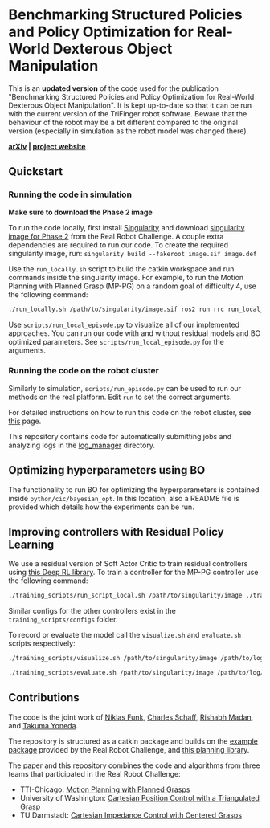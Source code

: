 Benchmarking Structured Policies and Policy Optimization for Real-World Dexterous Object Manipulation
=============================================================

This is an **updated version** of the code used for the publication
"Benchmarking Structured Policies and Policy Optimization for Real-World
Dexterous Object Manipulation".  It is kept up-to-date so that it can be run
with the current version of the TriFinger robot software.  Beware that the
behaviour of the robot may be a bit different compared to the original version
(especially in simulation as the robot model was changed there).

**[arXiv](https://arxiv.org/abs/2105.02087) | [project website](https://sites.google.com/view/benchmark-rrc)**

## Quickstart

### Running the code in simulation

**Make sure to download the Phase 2 image**

To run the code locally, first install [Singularity](https://sylabs.io/guides/3.5/user-guide/quick_start.html)
and download [singularity image for Phase 2](https://people.tuebingen.mpg.de/felixwidmaier/realrobotchallenge/robot_phase/singularity.html#singularity-download-image)
from the Real Robot Challenge. A couple extra dependencies are required to run our code. To create the required singularity image, run:
```singularity build --fakeroot image.sif image.def```

Use the `run_locally.sh` script to build the catkin workspace and run commands
inside the singularity image.
For example, to run the Motion Planning with Planned Grasp (MP-PG) on a random goal of difficulty 4, use the following
command:
```bash
./run_locally.sh /path/to/singularity/image.sif ros2 run rrc run_local_episode.py 4 mp-pg
```

Use ```scripts/run_local_episode.py``` to visualize all of our implemented approaches. You can run our code with and without residual models and BO optimized parameters. See ```scripts/run_local_episode.py``` for the arguments.


### Running the code on the robot cluster

Similarly to simulation, ```scripts/run_episode.py``` can be used to run our methods on the real platform. Edit ```run``` to set the correct arguments.

For detailed instructions on how to run this code on the robot cluster, see [this](https://people.tuebingen.mpg.de/felixwidmaier/realrobotchallenge/robot_phase/submission_system.html) page.

This repository contains code for automatically submitting jobs and analyzing logs in the [log_manager](https://github.com/ripl-ttic/rrc_phase_3/tree/cleanup/log_manager) directory.


## Optimizing hyperparameters using BO

The functionality to run BO for optimizing the hyperparameters is contained inside `python/cic/bayesian_opt`. 
In this location, also a README file is provided which details how the experiments can be run.


## Improving controllers with Residual Policy Learning

We use a residual version of Soft Actor Critic to train residual controllers using [this Deep RL library](https://github.com/cbschaff/dl).
To train a controller for the MP-PG controller use the following command:

```bash
./training_scripts/run_script_local.sh /path/to/singularity/image ./training_scripts/configs/mp_pg.yaml
```

Similar configs for the other controllers exist in the ```training_scripts/configs``` folder.

To record or evaluate the model call the ```visualize.sh``` and ```evaluate.sh``` scripts respectively:


```bash
./training_scripts/visualize.sh /path/to/singularity/image /path/to/log/directory -n num_episodes -t ckpt

./training_scripts/evaluate.sh /path/to/singularity/image /path/to/log/directory -n num_episodes -t ckpt
```

## Contributions

The code is the joint work of [Niklas Funk](https://github.com/nifunk), [Charles Schaff](https://github.com/cbschaff), [Rishabh Madan](https://github.com/madan96), and [Takuma Yoneda](https://github.com/takuma-ynd).

The repository is structured as a catkin package and builds on the
[example package](https://github.com/rr-learning/rrc_example_package) provided by the Real Robot Challenge,
and [this planning library](https://github.com/yijiangh/pybullet_planning).

The paper and this repository combines the code and algorithms from three teams that participated in the Real Robot Challenge:
- TTI-Chicago: [Motion Planning with Planned Grasps](http://arxiv.org/abs/2101.02842)
- University of Washington: [Cartesian Position Control with a Triangulated Grasp](https://openreview.net/pdf?id=9tYX-lukeq)
- TU Darmstadt: [Cartesian Impedance Control with Centered Grasps](https://openreview.net/pdf?id=JWUqwie0--W)

